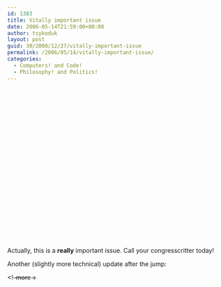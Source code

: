 ```yaml
---
id: 1383
title: Vitally important issue
date: 2006-05-14T21:59:00+00:00
author: tsykoduk
layout: post
guid: 30/2008/12/27/vitally-important-issue
permalink: /2006/05/14/vitally-important-issue/
categories:
  - Computers! and Code!
  - Philosophy! and Politics!
---
```

<center><object width="425" height="350"><param name="movie" value="http://www.youtube.com/v/H69eCYcDcuQ"></param><embed src="http://www.youtube.com/v/H69eCYcDcuQ" type="application/x-shockwave-flash" width="425" height="350"></embed></object></center>

Actually, this is a <b>really</b> important issue. Call your congresscritter today!


Another (slightly more technical) update after the jump:


&lt;!<del>-more</del>-&gt;
<center><object width="425" height="350"><param name="movie" value="http://www.youtube.com/v/l9jHOn0EW8U"></param><embed src="http://www.youtube.com/v/l9jHOn0EW8U" type="application/x-shockwave-flash" width="425" height="350"></embed></object></center>
